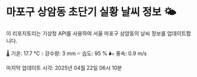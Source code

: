 
# 마포구 상암동 초단기 실황 날씨 정보 🌤️

이 리포지토리는 기상청 API를 사용하여 서울 마포구 상암동의 날씨 정보를 업데이트합니다. 

🌡️ 기온: 17.7 ℃
💧 강수량: 3 mm
💦 습도: 95 %
🌬️ 풍속: 0.9 m/s

마지막 업데이트 시각: 2025년 04월 22일 06시 10분    
